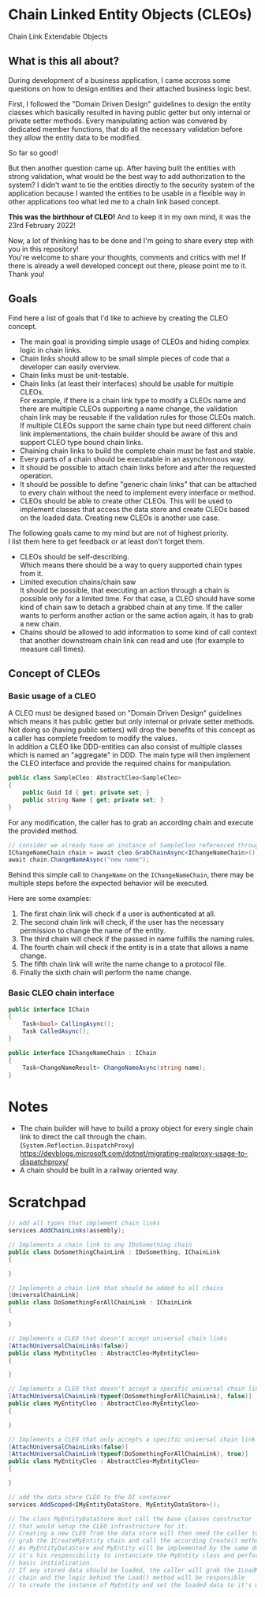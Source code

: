 # Chain Linked Entity Objects (CLEOs)

Chain Link Extendable Objects

## What is this all about?

During development of a business application, I came accross some questions on how to design entities and their attached business logic best.

First, I followed the "Domain Driven Design" guidelines to design the entity classes which basically resulted in having public getter but only internal or private setter methods. Every manipulating action was convered by dedicated member functions, that do all the necessary validation before they allow the entity data to be modified.

So far so good!

But then another question came up. After having built the entities with strong validation, what would be the best way to add authorization to the system?
I didn't want to tie the entities directly to the security system of the application because I wanted the entities to be usable in a flexible way in other applications too what led me to a chain link based concept.

**This was the birthhour of CLEO!** And to keep it in my own mind, it was the 23rd February 2022!

Now, a lot of thinking has to be done and I'm going to share every step with you in this repository!  
You're welcome to share your thoughts, comments and critics with me! If there is already a well developed concept out there, please point me to it.  
Thank you!

## Goals

Find here a list of goals that I'd like to achieve by creating the CLEO concept.

- The main goal is providing simple usage of CLEOs and hiding complex logic in chain links.
- Chain links should allow to be small simple pieces of code that a developer can easily overview.
- Chain links must be unit-testable.
- Chain links (at least their interfaces) should be usable for multiple CLEOs.  
  For example, if there is a chain link type to modify a CLEOs name and there are multiple CLEOs supporting a name change, the validation chain link may be reusable if the validation rules for those CLEOs match.  
  If multiple CLEOs support the same chain type but need different chain link implementations, the chain builder should be aware of this and support CLEO type bound chain links.
- Chaining chain links to build the complete chain must be fast and stable.
- Every parts of a chain should be executable in an asynchronous way.
- It should be possible to attach chain links before and after the requested operation.
- It should be possible to define "generic chain links" that can be attached to every chain without the need to implement every interface or method.
- CLEOs should be able to create other CLEOs. This will be used to implement classes that access the data store and create CLEOs based on the loaded data. Creating new CLEOs is another use case.

The following goals came to my mind but are not of highest priority.  
I list them here to get feedback or at least don't forget them.

- CLEOs should be self-describing.  
  Which means there should be a way to query supported chain types from it.
- Limited execution chains/chain saw  
  It should be possible, that executing an action through a chain is possible only for a limited time. For that case, a CLEO should have some kind of chain saw to detach a grabbed chain at any time. If the caller wants to perform another action or the same action again, it has to grab a new chain.
- Chains should be allowed to add information to some kind of call context that another downstream chain link can read and use (for example to measure call times).

## Concept of CLEOs

### Basic usage of a CLEO

A CLEO must be designed based on "Domain Driven Design" guidelines which means it has public getter but only internal or private setter methods.  
Not doing so (having public setters) will drop the benefits of this concept as a caller has complete freedom to modify the values.  
In addition a CLEO like DDD-entities can also consist of multiple classes which is named an "aggregate" in DDD. The main type will then implement the CLEO interface and provide the required chains for manipulation.

```cs
public class SampleCleo: AbstractCleo<SampleCleo>
{
    public Guid Id { get; private set; }
    public string Name { get; private set; }
}
```

For any modification, the caller has to grab an according chain and execute the provided method.

```cs
// consider we already have an instance of SampleCleo referenced through the variable "cleo"
IChangeNameChain chain = await cleo.GrabChainAsync<IChangeNameChain>();
await chain.ChangeNameAsync("new name");
```

Behind this simple call to `ChangeName` on the `IChangeNameChain`, there may be multiple steps before the expected behavior will be executed.

Here are some examples:

1. The first chain link will check if a user is authenticated at all.
2. The second chain link will check, if the user has the necessary permission to change the name of the entity.
3. The third chain will check if the passed in name fulfills the naming rules.
4. The fourth chain will check if the entity is in a state that allows a name change.
5. The fifth chain link will write the name change to a protocol file.
6. Finally the sixth chain will perform the name change.

### Basic CLEO chain interface

```cs
public interface IChain
{
    Task<bool> CallingAsync();
    Task CalledAsync();
}

public interface IChangeNameChain : IChain
{
    Task<ChangeNameResult> ChangeNameAsync(string name);
}
```
















# Notes

- The chain builder will have to build a proxy object for every single chain link to direct the call through the chain. (`System.Reflection.DispatchProxy`)  
  https://devblogs.microsoft.com/dotnet/migrating-realproxy-usage-to-dispatchproxy/
- A chain should be built in a railway oriented way.

# Scratchpad

```cs
// add all types that implement chain links
services.AddChainLinks(assembly);
```

```cs
// Implements a chain link to any IDoSomething chain
public class DoSomethingChainLink : IDoSomething, IChainLink
{

}

// Implements a chain link that should be added to all chains
[UniversalChainLink]
public class DoSomethingForAllChainLink : IChainLink
{

}

// Implements a CLEO that doesn't accept universal chain links
[AttachUniversalChainLinks(false)]
public class MyEntityCleo : AbstractCleo<MyEntityCleo>
{

}

// Implements a CLEO that doesn't accept a specific universal chain links
[AttachUniversalChainLink(typeof(DoSomethingForAllChainLink), false)]
public class MyEntityCleo : AbstractCleo<MyEntityCleo>
{

}

// Implements a CLEO that only accepts a specific universal chain link
[AttachUniversalChainLinks(false)]
[AttachUniversalChainLink(typeof(DoSomethingForAllChainLink), true)]
public class MyEntityCleo : AbstractCleo<MyEntityCleo>
{

}
```

```cs
// add the data store CLEO to the DI container
services.AddScoped<IMyEntityDataStore, MyEntityDataStore>();

// The class MyEntityDataStore must call the base classes constructor
// that would setup the CLEO infrastructure for it.
// Creating a new CLEO from the data store will then need the caller to
// grab the ICreateMyEntity chain and call the according Create() method.
// As MyEntityDataStore and MyEntity will be implemented by the same developer,
// it's his responsibility to instanciate the MyEntity class and perform
// basic initialization.
// If any stored data should be loaded, the caller will grab the ILoadMyEntity
// chain and the logic behind the Load() method will be responsible
// to create the instance of MyEntity and set the loaded data to it's members.
```

